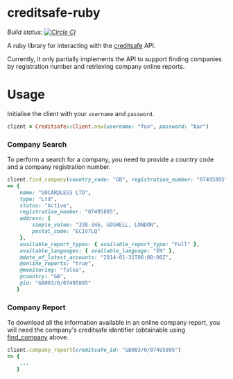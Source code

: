 # creditsafe-ruby

*Build status: [![Circle CI](https://circleci.com/gh/gocardless/creditsafe-ruby.svg?style=svg&circle-token=3f6e9b24fcc6a57abac110c59395b36032f156a5)](https://circleci.com/gh/gocardless/creditsafe-ruby)*

A ruby library for interacting with the
[creditsafe](http://www.creditsafeuk.com/) API.

Currently, it only partially implements the API to support finding companies by
registration number and retrieving company online reports.

# Usage

Initialise the client with your `username` and `password`.

```ruby
client = Creditsafe::Client.new(username: "foo", password: "bar")
```

### Company Search

To perform a search for a company, you need to provide a country code and a company registration number.

```ruby
client.find_company(country_code: "GB", registration_number: "07495895")
=> {
    name: "GOCARDLESS LTD",
    type: "Ltd",
    status: "Active",
    registration_number: "07495895",
    address: {
        simple_value: "338-346, GOSWELL, LONDON",
        postal_code: "EC1V7LQ"
    },
    available_report_types: { available_report_type: "Full" },
    available_languages: { available_language: "EN" },
    @date_of_latest_accounts: "2014-01-31T00:00:00Z",
    @online_reports: "true",
    @monitoring: "false",
    @country: "GB",
    @id: "GB003/0/07495895"
   }
```

### Company Report

To download all the information available in an online company report, you will
need the company's creditsafe identifier (obtainable using
[find_company](#find_company) above.

```ruby
client.company_report(creditsafe_id: "GB003/0/07495895")
=> {
    ...
   }
```
